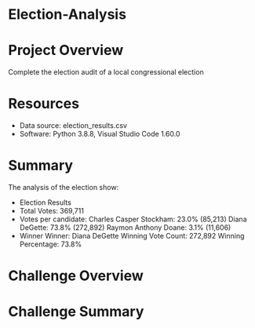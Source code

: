 # Election-Analysis

# Project Overview
Complete the election audit of a local congressional election

# Resources
- Data source: election_results.csv
- Software: Python 3.8.8, Visual Studio Code 1.60.0

# Summary
The analysis of the election show:
- Election Results
- Total Votes: 369,711
- Votes per candidate:
  Charles Casper Stockham: 23.0% (85,213)
  Diana DeGette: 73.8% (272,892)
  Raymon Anthony Doane: 3.1% (11,606)
- Winner
  Winner: Diana DeGette
  Winning Vote Count: 272,892
  Winning Percentage: 73.8%

# Challenge Overview

# Challenge Summary
